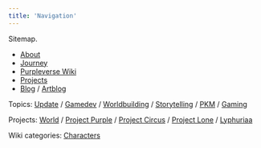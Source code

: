 ```yaml
---
title: 'Navigation'
---
```


Sitemap.

- [About](/about)
- [Journey](/journey)
- [Purpleverse Wiki](/world)
- [Projects](/projects)
- [Blog](/blog) / [Artblog](/artblog)

Topics: [Update](/topics/update) / [Gamedev](/topics/gamedev) / [Worldbuilding](/topics/worldbuilding) / [Storytelling](/topics/storytelling) / [PKM](/topics/pkm) / [Gaming](/topics/gaming)

Projects: [World](/projects/world) / [Project Purple](/projects/purple) / [Project Circus](/projects/circus) / [Project Lone](/projects/lone) / [Lyphuriaa](/projects/lyphuriaa)

Wiki categories: [Characters](/categories/characters)